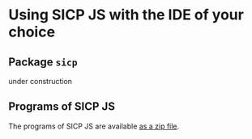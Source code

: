 # Using SICP JS with the IDE of your choice

## Package `sicp`

under construction

## Programs of SICP JS

The programs of SICP JS are available [as a zip file](https://source-academy.github.io/sicp/sicpjs.zip).

